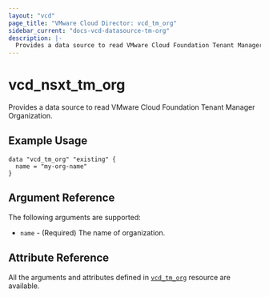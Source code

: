 ```yaml
---
layout: "vcd"
page_title: "VMware Cloud Director: vcd_tm_org"
sidebar_current: "docs-vcd-datasource-tm-org"
description: |-
  Provides a data source to read VMware Cloud Foundation Tenant Manager Organization.
---
```


# vcd\_nsxt\_tm\_org

Provides a data source to read VMware Cloud Foundation Tenant Manager Organization.

## Example Usage

```hcl
data "vcd_tm_org" "existing" {
  name = "my-org-name"
}
```

## Argument Reference

The following arguments are supported:

* `name` - (Required) The name of organization.

## Attribute Reference

All the arguments and attributes defined in
[`vcd_tm_org`](/providers/vmware/vcd/latest/docs/resources/tm_org) resource are available.